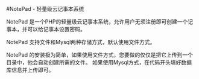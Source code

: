 #NotePad - 轻量级云记事本系统

NotePad 是一个PHP的轻量级云记事本系统，允许用户无须注册即可创建一个记事本，并可以给记事本设置密码。

NotePad 支持文件和Mysql两种存储方式，默认使用文件方式。

NotePad 的安装极为简单，如果使用文件方式，您要做的仅仅是把它上传到一个目录中，他会自动创建所需的文件。
如果使用Mysql方式，在代码开头填好数据库信息并上传即可。